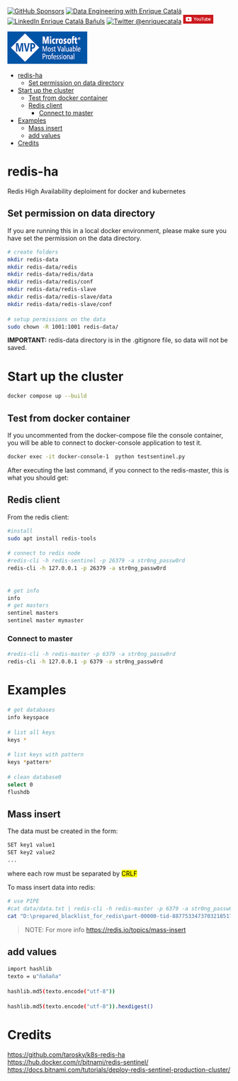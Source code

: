 <div>
    <a href="https://github.com/sponsors/enriquecatala"><img src="https://img.shields.io/badge/GitHub_Sponsors--_.svg?style=flat-square&logo=github&logoColor=EA4AAA" alt="GitHub Sponsors"></a>
    <a href="https://enriquecatala.com"><img src="https://img.shields.io/website?down_color=red&down_message=down&label=enriquecatala.com&up_color=46C018&url=https%3A%2F%2Fenriquecatala.com&style=flat-square" alt="Data Engineering with Enrique Catalá"></a>
    <a href="https://www.linkedin.com/in/enriquecatala"><img src="https://img.shields.io/badge/LinkedIn--_.svg?style=flat-square&logo=linkedin" alt="LinkedIn Enrique Catalá Bañuls"></a>
    <a href="https://twitter.com/enriquecatala"><img src="https://img.shields.io/twitter/follow/enriquecatala?color=blue&label=twitter&style=flat-square" alt="Twitter @enriquecatala"></a>
    <a href="https://youtube.com/enriquecatala"><img src="https://raw.githubusercontent.com/enriquecatala/enriquecatala/master/img/youtube.png" alt="Data Engineering: Canal youtube de Enrique Catalá" height=20></a>
</div>

<a href="https://mvp.microsoft.com/es-es/PublicProfile/5000312?fullName=Enrique%20Catala"><img src="https://raw.githubusercontent.com/enriquecatala/enriquecatala/master/img/MVP_Logo_horizontal.png" alt="Microsoft DataPlatform MVP Enrique Catalá"></a>

- [redis-ha](#redis-ha)
  - [Set permission on data directory](#set-permission-on-data-directory)
- [Start up the cluster](#start-up-the-cluster)
  - [Test from docker container](#test-from-docker-container)
  - [Redis client](#redis-client)
    - [Connect to master](#connect-to-master)
- [Examples](#examples)
  - [Mass insert](#mass-insert)
  - [add values](#add-values)
- [Credits](#credits)
# redis-ha
Redis High Availability deploiment for docker and kubernetes

## Set permission on data directory

If you are running this in a local docker environment, please make sure you have set the permission on the data directory.

```bash
# create folders
mkdir redis-data
mkdir redis-data/redis
mkdir redis-data/redis/data
mkdir redis-data/redis/conf
mkdir redis-data/redis-slave
mkdir redis-data/redis-slave/data
mkdir redis-data/redis-slave/conf

# setup permissions on the data 
sudo chown -R 1001:1001 redis-data/
```

**IMPORTANT:** redis-data directory is in the .gitignore file, so data will not be saved.
# Start up the cluster

```bash
docker compose up --build
```
## Test from docker container

If you uncommented from the docker-compose file the console container, you will be able to connect to docker-console application to test it.

```bash
docker exec -it docker-console-1  python testsentinel.py 
```

After executing the last command, if you connect to the redis-master, this is what you should get: 

## Redis client

From the redis client:

```bash
#install 
sudo apt install redis-tools

# connect to redis node
#redis-cli -h redis-sentinel -p 26379 -a str0ng_passw0rd
redis-cli -h 127.0.0.1 -p 26379 -a str0ng_passw0rd


# get info
info
# get masters
sentinel masters
sentinel master mymaster
```

### Connect to master

```bash
#redis-cli -h redis-master -p 6379 -a str0ng_passw0rd
redis-cli -h 127.0.0.1 -p 6379 -a str0ng_passw0rd


```


# Examples

```bash
# get databases
info keyspace

# list all keys
keys *

# list keys with pattern
keys *pattern*

# clean database0
select 0
flushdb
```

## Mass insert

The data must be created in the form:
```txt
SET key1 value1
SET key2 value2
...
```
where each row must be separated by <mark>CRLF</mark>

To mass insert data into redis:
```bash
# use PIPE 
#cat data/data.txt | redis-cli -h redis-master -p 6379 -a str0ng_passw0rd --pipe
cat "D:\prepared_blacklist_for_redis\part-00000-tid-8877533473703218517-d3e24d59-c5ee-4a52-9c37-9b89a217b070-263-1-c000.csv" | redis-cli -h 127.0.0.1 -p 6379 -a somesecretpassword --pipe
```

>NOTE: For more info https://redis.io/topics/mass-insert
## add values
```bash
import hashlib
texto = u"ñañaña"

hashlib.md5(texto.encode("utf-8"))

hashlib.md5(texto.encode("utf-8")).hexdigest()
```

# Credits

https://github.com/tarosky/k8s-redis-ha
https://hub.docker.com/r/bitnami/redis-sentinel/
https://docs.bitnami.com/tutorials/deploy-redis-sentinel-production-cluster/

